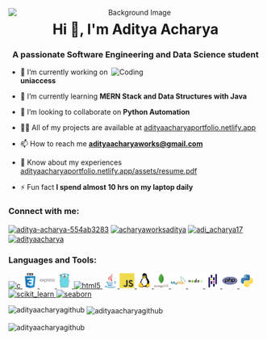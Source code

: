 <p align="center" style="position: relative;">
  <img src="https://media.tenor.com/qV9QZcasa-QAAAAd/welcome.gif" alt="Background Image" width="900" height="300" style="position: absolute; top: 0; left: 0; z-index: -1;"></p>
<h1 align="center">Hi 👋, I'm Aditya Acharya</h1>
<h3 align="center">A passionate Software Engineering and Data Science student</h3>
<img align="right" alt="Coding" width="300" src="https://img.freepik.com/premium-vector/coder-developer-concentrated-working-project-developing-programming-coding-technologies_569013-336.jpg?w=2000" alt="Italian Trulli">

- 🔭 I’m currently working on **uniaccess**

- 🌱 I’m currently learning **MERN Stack and Data Structures with Java**

- 👯 I’m looking to collaborate on **Python Automation**

- 👨‍💻 All of my projects are available at [adityaacharyaportfolio.netlify.app](adityaacharyaportfolio.netlify.app)

- 📫 How to reach me **adityaacharyaworks@gmail.com**

- 📄 Know about my experiences [adityaacharyaportfolio.netlify.app/assets/resume.pdf](adityaacharyaportfolio.netlify.app/assets/resume.pdf)

- ⚡ Fun fact **I spend almost 10 hrs on my laptop daily**

<h3 align="left">Connect with me:</h3>
<p align="left">
<a href="https://linkedin.com/in/aditya-acharya-554ab3283" target="blank"><img align="center" src="https://freelogopng.com/images/all_img/1656994883linkedin-logo-transparent.png" alt="aditya-acharya-554ab3283" height="30" width="30" /></a>
<a href="https://kaggle.com/acharyaworksaditya" target="blank"><img align="center" src="https://cdn4.iconfinder.com/data/icons/logos-and-brands/512/189_Kaggle_logo_logos-512.png" alt="acharyaworksaditya" height="30" width="30" /></a>
<a href="https://www.hackerrank.com/adi_acharya17" target="blank"><img align="center" src="https://w7.pngwing.com/pngs/118/895/png-transparent-hackerrank-logos-and-brands-line-filled-icon-thumbnail.png" alt="adi_acharya17" height="30" width="30" /></a>
<a href="https://www.leetcode.com/adityaacharya" target="blank"><img align="center" src="https://cdn.iconscout.com/icon/free/png-256/free-leetcode-3521542-2944960.png" alt="adityaacharya" height="30" width="30" /></a>
</p>

<h3 align="left">Languages and Tools:</h3>
<p align="left"> <a href="https://www.cprogramming.com/" target="_blank" rel="noreferrer"> <img src="https://upload.wikimedia.org/wikipedia/commons/thumb/1/18/C_Programming_Language.svg/926px-C_Programming_Language.svg.png" alt="c" width="30" height="30"/> </a> <a href="https://www.w3schools.com/css/" target="_blank" rel="noreferrer"> <img src="https://raw.githubusercontent.com/devicons/devicon/master/icons/css3/css3-original-wordmark.svg" alt="css3" width="30" height="30"/> </a> <a href="https://expressjs.com" target="_blank" rel="noreferrer"> <img src="https://raw.githubusercontent.com/devicons/devicon/master/icons/express/express-original-wordmark.svg" alt="express" width="30" height="30"/> </a> <a href="https://golang.org" target="_blank" rel="noreferrer"> <img src="https://raw.githubusercontent.com/devicons/devicon/master/icons/go/go-original.svg" alt="go" width="30" height="30"/> </a> <a href="https://www.w3.org/html/" target="_blank" rel="noreferrer"> <img src="https://brandslogos.com/wp-content/uploads/images/large/java-logo-1.png" alt="html5" width="30" height="30"/> </a> <a href="https://www.java.com" target="_blank" rel="noreferrer"> <img src="https://raw.githubusercontent.com/devicons/devicon/master/icons/java/java-original.svg" alt="java" width="30" height="30"/> </a> <a href="https://developer.mozilla.org/en-US/docs/Web/JavaScript" target="_blank" rel="noreferrer"> <img src="https://raw.githubusercontent.com/devicons/devicon/master/icons/javascript/javascript-original.svg" alt="javascript" width="30" height="30"/> </a> <a href="https://www.linux.org/" target="_blank" rel="noreferrer"> <img src="https://raw.githubusercontent.com/devicons/devicon/master/icons/linux/linux-original.svg" alt="linux" width="30" height="30"/> </a> <a href="https://www.mongodb.com/" target="_blank" rel="noreferrer"> <img src="https://raw.githubusercontent.com/devicons/devicon/master/icons/mongodb/mongodb-original-wordmark.svg" alt="mongodb" width="30" height="30"/> </a> <a href="https://www.mysql.com/" target="_blank" rel="noreferrer"> <img src="https://raw.githubusercontent.com/devicons/devicon/master/icons/mysql/mysql-original-wordmark.svg" alt="mysql" width="30" height="30"/> </a> <a href="https://nodejs.org" target="_blank" rel="noreferrer"> <img src="https://raw.githubusercontent.com/devicons/devicon/master/icons/nodejs/nodejs-original-wordmark.svg" alt="nodejs" width="30" height="30"/> </a> <a href="https://pandas.pydata.org/" target="_blank" rel="noreferrer"> <img src="https://raw.githubusercontent.com/devicons/devicon/2ae2a900d2f041da66e950e4d48052658d850630/icons/pandas/pandas-original.svg" alt="pandas" width="30" height="30"/> </a> <a href="https://www.php.net" target="_blank" rel="noreferrer"> <img src="https://raw.githubusercontent.com/devicons/devicon/master/icons/php/php-original.svg" alt="php" width="30" height="30"/> </a> <a href="https://www.python.org" target="_blank" rel="noreferrer"> <img src="https://raw.githubusercontent.com/devicons/devicon/master/icons/python/python-original.svg" alt="python" width="30" height="30"/> </a> <a href="https://scikit-learn.org/" target="_blank" rel="noreferrer"> <img src="https://upload.wikimedia.org/wikipedia/commons/0/05/Scikit_learn_logo_small.svg" alt="scikit_learn" width="30" height="30"/> </a> <a href="https://seaborn.pydata.org/" target="_blank" rel="noreferrer"> <img src="https://seaborn.pydata.org/_images/logo-mark-lightbg.svg" alt="seaborn" width="30" height="30"/> </a> </p>

<p><img align="left" src="https://github-readme-stats.vercel.app/api/top-langs?username=adityaacharyagithub&show_icons=true&locale=en&layout=compact" alt="adityaacharyagithub" /></p>

<p>&nbsp;<img align="center" src="https://github-readme-stats.vercel.app/api?username=adityaacharyagithub&show_icons=true&locale=en" alt="adityaacharyagithub" /></p>

<p><img align="center" src="https://github-readme-streak-stats.herokuapp.com/?user=adityaacharyagithub&" alt="adityaacharyagithub" /></p>
